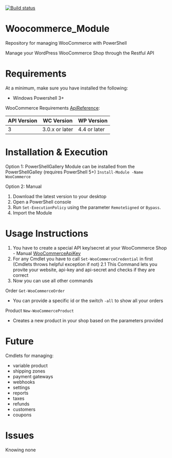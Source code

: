 [![Build status](https://ci.appveyor.com/api/projects/status/5gwuykr48m4qionk/branch/master?svg=true)](https://ci.appveyor.com/project/R41z0r/woocommerce-module/branch/master)
# Woocommerce_Module
Repository for managing WooCommerce with PowerShell

Manage your WordPress WooCommerce Shop through the Restful API
 
# Requirements
At a minimum, make sure you have installed the following:
- Windows Powershell 3+

WooCommerce Requirements [ApiReference]:

| API Version | WC Version | WP Version |
| ------ | ------ | ------ |
| 3 | 3.0.x or later | 4.4 or later 


# Installation & Execution
Option 1: PowerShellGallery
Module can be installed from the PowerShellGalley (requires PowerShell 5+)
`Install-Module -Name WooCommerce`

Option 2: Manual
1. Download the latest version to your desktop
2. Open a PowerShell console
3. Run `Set-ExecutionPolicy` using the parameter `RemoteSigned` or `Bypass`.
4. Import the Module

# Usage Instructions
1. You have to create a special API key/secret at your WooCommerce Shop - Manual [WooCommerceApiKey] 
2. For any Cmdlet you have to call `Set-WooCommerceCredential` in first (Cmdlets throws helpful exception if not)
2.1 This Command lets you provite your website, api-key and api-secret and checks if they are correct
3. Now you can use all other commands

Order 
`Get-WooCommerceOrder`
- You can provide a specific id or the switch `-all` to show all your orders

Product
`New-WooCommerceProduct`
- Creates a new product in your shop based on the parameters provided

# Future

Cmdlets for managing:
- variable product
- shipping zones
- payment gateways
- webhooks
- settings
- reports
- taxes
- refunds
- customers
- coupons

# Issues
Knowing none

[WooCommerceApiKey]: <https://docs.woocommerce.com/document/woocommerce-rest-api/>
[ApiReference]: <http://woocommerce.github.io/woocommerce-rest-api-docs/#introduction>